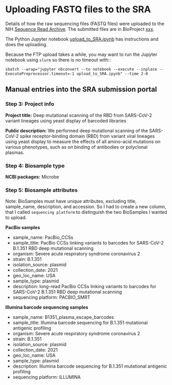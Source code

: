 # Uploading FASTQ files to the SRA

Details of how the raw sequencing files (FASTQ files) were uploaded to the NIH [Sequence Read Archive](https://www.ncbi.nlm.nih.gov/sra).
The submitted files are in BioProject [xxx](https://www.ncbi.nlm.nih.gov/bioproject/xxx).

The Python Jupyter notebook [upload_to_SRA.ipynb](upload_to_SRA.ipynb) has instructions and does the uploading.

Because the FTP upload takes a while, you may want to run the Jupyter notebook using `slurm` so there is no timeout with::

    sbatch --wrap="jupyter nbconvert --to notebook --execute --inplace --ExecutePreprocessor.timeout=-1 upload_to_SRA.ipynb" --time 2-0


## Manual entries into the SRA submission portal

### Step 3: Project info
**Project title:** Deep mutational scanning of the RBD from SARS-CoV-2 variant lineages using yeast display of barcoded libraries

**Public description:** We performed deep mutational scanning of the SARS-CoV-2 spike receptor-binding domain (RBD) from variant viral lineages using yeast display to measure the effects of all amino-acid mutations on various phenotypes, such as on binding of antibodies or polyclonal plasmas.

### Step 4: Biosample type
**NCBI packages:** Microbe

### Step 5: Biosample attributes
Note: BioSamples must have unique attributes, excluding title, sample_name, description, and accession. So I had to create a new column, that I called `sequencing platform` to distinguish the two BioSamples I wanted to upload.

**PacBio samples**
* sample_name: PacBio_CCSs
* sample_title: PacBio CCSs linking variants to barcodes for SARS-CoV-2 B.1.351 RBD deep mutational scanning
* organism: Severe acute respiratory syndrome coronavirus 2
* strain: B.1.351
* isolation_source: plasmid
* collection_date: 2021
* geo_loc_name: USA
* sample_type: plasmid
* description: long-read PacBio CCSs linking variants to barcodes for SARS-CoV-2 B.1.351 RBD deep mutational scanning
* sequencing platform: PACBIO_SMRT

**Illumina barcode sequencing samples**
* sample_name: B1351_plasma_escape_barcodes		
* sample_title: Illumina barcode sequencing for B.1.351 mutational antigenic profiling
* organism: Severe acute respiratory syndrome coronavirus 2
* strain: B.1.351
* isolation_source: plasmid
* collection_date: 2021
* geo_loc_name: USA
* sample_type: plasmid
* description: Illumina barcode sequencing for B.1.351 mutational antigenic profiling
* sequencing platform: ILLUMINA
